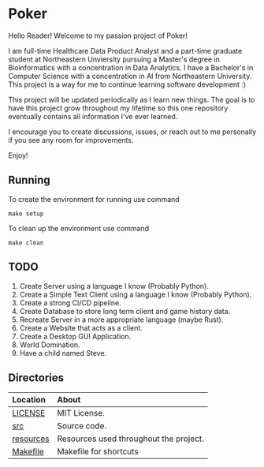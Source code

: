 # Poker
Hello Reader! Welcome to my passion project of Poker! 

I am full-time Healthcare Data Product Analyst and a part-time graduate 
student at Northeastern Unviersity pursuing a Master's degree in Bioinformatics 
with a concentration in Data Analytics. I have a Bachelor's in Computer Science 
with a concentration in AI from Northeastern University. This project is a way 
for me to continue learning software development :)

This project will be updated periodically as I learn new things. The goal is 
to have this project grow throughout my lifetime so this one repository 
eventually contains all information I've ever learned.

I encourage you to create discussions, issues, or reach out to me personally
 if you see any room for improvements.

Enjoy!

## Running

To create the environment for running use command
```
make setup
```

To clean up the environment use command
```
make clean
```


## TODO
1. Create Server using a language I know (Probably Python).
2. Create a Simple Text Client using a language I know (Probably Python).
3. Create a strong CI/CD pipeline.
4. Create Database to store long term client and game history data. 
5. Recreate Server in a more appropriate language (maybe Rust).
6. Create a Website that acts as a client.
7. Create a Desktop GUI Application.
8. World Domination.
9. Have a child named Steve.

## Directories

|   Location     |   About   |
|   :---         |   :---     |
|   [LICENSE](./LICENSE) | MIT License.
|   [src](./src/README.md) | Source code.
|   [resources](./resources/README.md) | Resources used throughout the project.
|   [Makefile](./Makefile) | Makefile for shortcuts
